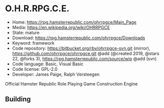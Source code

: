# O.H.R.RPG.C.E.

- Home: https://rpg.hamsterrepublic.com/ohrrpgce/Main_Page
- Media: https://en.wikipedia.org/wiki/OHRRPGCE
- State: mature
- Download: https://rpg.hamsterrepublic.com/ohrrpgce/Downloads
- Keyword: framework
- Code repository: https://bitbucket.org/rbv/ohrrpgce-svn.git (mirror), https://github.com/ohrrpgce/ohrrpgce.git @add (@created 2019, @stars 22, @forks 3), https://rpg.hamsterrepublic.com/source/wip @add (svn)
- Code language: Basic, Visual Basic
- Code license: GPL-2.0
- Developer: James Paige, Ralph Versteegen

Official Hamster Republic Role Playing Game Construction Engine

## Building
